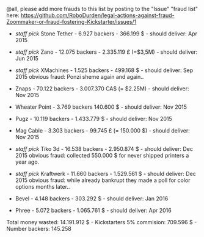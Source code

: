 @all, please add more frauds to this list by posting to the "Issue" "fraud list" here: https://github.com/RoboDurden/legal-actions-against-fraud-Zoommaker-or-fraud-fostering-Kickstarter/issues/1


* *staff pick* Stone Tether - 6.927 backers - 366.199 $ - should deliver: Apr 2015

* *staff pick* Zano - 12.075 backers - 2.335.119 £ (=$3,5M) - should deliver: Jun 2015

* *staff pick* XMachines - 1.525 backers - 499.168 $ - should deliver: Sep 2015 obvious fraud: Ponzi sheme again and again..

* Znaps - 70.122 backers - 3.007.370 CA$ (= $2.25M) - should deliver: Nov 2015

* Wheater Point - 3.769 backers 140.600 $ - should deliver: Nov 2015

* Pugz - 10.119 backers - 1.433.779 $ - should deliver: Nov 2015

* Mag Cable - 3.303 backers - 99.745 £ (= 150.000 $) - should deliver: Nov 2015

* *staff pick* Tiko 3d - 16.538 backers - 2.950.874 $ - should deliver: Dec 2015 obvious fraud: collected 550.000 $ for never shipped printers a year ago.

* *staff pick* Kraftwerk - 11.660 backers - 1.529.561 $ - should deliver: Dec 2015 obvious fraud: while already bankrupt they made a poll for color options months later..

* Bevel - 4.148 backers - 303.292 $ - should deliver: Jan 2016

* Phree - 5.072 backers - 1.065.761 $ - should deliver: Apr 2016

Total money wasted: 14.191.912 $ - Kickstarters 5% commision: 709.596 $ - Number backers: 145.258 
